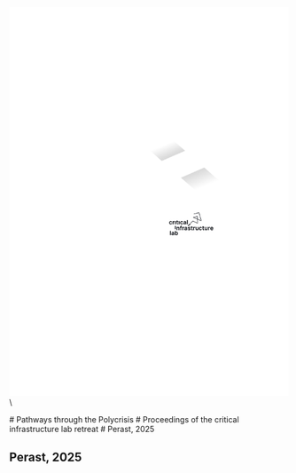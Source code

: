 ![](../assets/images/cover.svg)\

<div id="header">
# Pathways through the Polycrisis 
# Proceedings of the critical infrastructure lab retreat
# Perast, 2025
</div>

## Perast, 2025

<span class="category all"><!-- dot: possible values: all, environment,
geopolitics, standards, standards-geopolitics, environment-geopolitics,
environment-standards ---></span>
